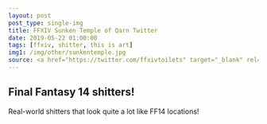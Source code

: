 ```yaml
---
layout: post
post_type: single-img
title: FFXIV Sunken Temple of Qarn Twitter
date: 2019-05-22 01:00:00
tags: [ffxiv, shitter, this is art]
img1: /img/other/sunkentemple.jpg
source: <a href="https://twitter.com/ffxivtoilets" target="_blank" rel="nofollow">Twitter</a>
---
```

## Final Fantasy 14 shitters!

Real-world shitters that look quite a lot like FF14 locations!
